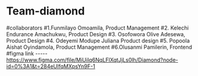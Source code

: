 # Team-diamond
#collaborators
#1.Funmilayo Omoamila, Product Management
#2. Kelechi Endurance Amachukwu, Product Design
#3. Osofowora Olive Adesewa, Product Design
#4. Odeyemi Modupe Juliana Product design
#5. Popoola Aishat Oyindamola, Product Management
#6.Olusanmi Pamilerin, Frontend
#figma link -----https://www.figma.com/file/MiUiIq6NqLFlXqtJjLs0lh/Diamond?node-id=0%3A1&t=284eUlfqMXpsYn9F-1
